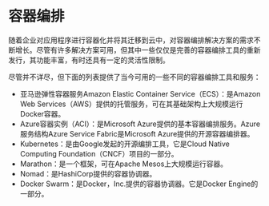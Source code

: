 # 容器编排

随着企业对应用程序进行容器化并将其迁移到云中，对容器编排解决方案的需求不断增长。尽管有许多解决方案可用，但其中一些仅仅是完善的容器编排工具的重新发行，其功能丰富，有时还具有一定的灵活性限制。

尽管并不详尽，但下面的列表提供了当今可用的一些不同的容器编排工具和服务：

* 亚马逊弹性容器服务Amazon Elastic Container Service（ECS）：是Amazon Web Services（AWS）提供的托管服务，可在其基础架构上大规模运行Docker容器。
* Azure容器实例（ACI）：是Microsoft Azure提供的基本容器编排服务。Azure服务结构Azure Service Fabric是Microsoft Azure提供的开源容器编排器。
* Kubernetes：是由Google发起的开源编排工具，它是Cloud Native Computing Foundation（CNCF）项目的一部分。
* Marathon：是一个框架，可在Apache Mesos上大规模运行容器。
* Nomad：是HashiCorp提供的容器协调器。
* Docker Swarm：是Docker，Inc.提供的容器协调器。它是Docker Engine的一部分。

